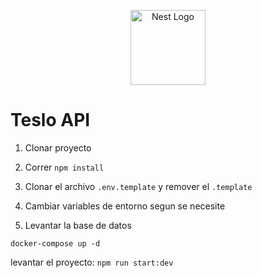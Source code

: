 <p align="center">
  <a href="http://nestjs.com/" target="blank"><img src="https://nestjs.com/img/logo-small.svg" width="120" alt="Nest Logo" /></a>
</p>

#  Teslo API

1. Clonar proyecto

2. Correr ```npm install```

3. Clonar el archivo ```.env.template``` y remover el ```.template```

4. Cambiar variables de entorno segun se necesite 

5. Levantar la base de datos 
```
docker-compose up -d
```

levantar el proyecto: ``` npm run start:dev ```